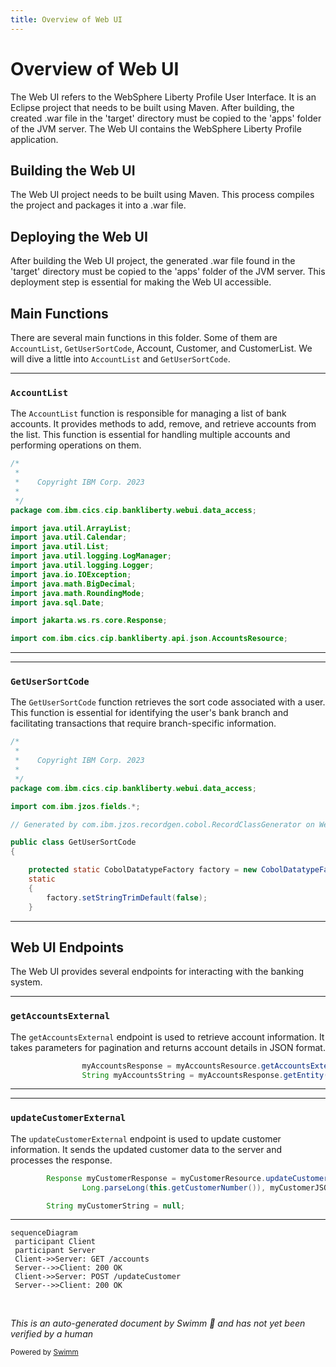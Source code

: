 ```yaml
---
title: Overview of Web UI
---
```

# Overview of Web UI

The Web UI refers to the WebSphere Liberty Profile User Interface. It is an Eclipse project that needs to be built using Maven. After building, the created .war file in the 'target' directory must be copied to the 'apps' folder of the JVM server. The Web UI contains the WebSphere Liberty Profile application.

## Building the Web UI

The Web UI project needs to be built using Maven. This process compiles the project and packages it into a .war file.

## Deploying the Web UI

After building the Web UI project, the generated .war file found in the 'target' directory must be copied to the 'apps' folder of the JVM server. This deployment step is essential for making the Web UI accessible.

## Main Functions

There are several main functions in this folder. Some of them are <SwmToken path="src/webui/src/main/java/com/ibm/cics/cip/bankliberty/webui/data_access/AccountList.java" pos="25:4:4" line-data="public class AccountList">`AccountList`</SwmToken>, <SwmToken path="src/webui/src/main/java/com/ibm/cics/cip/bankliberty/webui/data_access/GetUserSortCode.java" pos="12:4:4" line-data="public class GetUserSortCode">`GetUserSortCode`</SwmToken>, Account, Customer, and CustomerList. We will dive a little into <SwmToken path="src/webui/src/main/java/com/ibm/cics/cip/bankliberty/webui/data_access/AccountList.java" pos="25:4:4" line-data="public class AccountList">`AccountList`</SwmToken> and <SwmToken path="src/webui/src/main/java/com/ibm/cics/cip/bankliberty/webui/data_access/GetUserSortCode.java" pos="12:4:4" line-data="public class GetUserSortCode">`GetUserSortCode`</SwmToken>.

<SwmSnippet path="/src/webui/src/main/java/com/ibm/cics/cip/bankliberty/webui/data_access/AccountList.java" line="1">

---

### <SwmToken path="src/webui/src/main/java/com/ibm/cics/cip/bankliberty/webui/data_access/AccountList.java" pos="25:4:4" line-data="public class AccountList">`AccountList`</SwmToken>

The <SwmToken path="src/webui/src/main/java/com/ibm/cics/cip/bankliberty/webui/data_access/AccountList.java" pos="25:4:4" line-data="public class AccountList">`AccountList`</SwmToken> function is responsible for managing a list of bank accounts. It provides methods to add, remove, and retrieve accounts from the list. This function is essential for handling multiple accounts and performing operations on them.

```java
/*
 *
 *    Copyright IBM Corp. 2023
 *
 */
package com.ibm.cics.cip.bankliberty.webui.data_access;

import java.util.ArrayList;
import java.util.Calendar;
import java.util.List;
import java.util.logging.LogManager;
import java.util.logging.Logger;
import java.io.IOException;
import java.math.BigDecimal;
import java.math.RoundingMode;
import java.sql.Date;

import jakarta.ws.rs.core.Response;

import com.ibm.cics.cip.bankliberty.api.json.AccountsResource;
```

---

</SwmSnippet>

<SwmSnippet path="/src/webui/src/main/java/com/ibm/cics/cip/bankliberty/webui/data_access/GetUserSortCode.java" line="1">

---

### <SwmToken path="src/webui/src/main/java/com/ibm/cics/cip/bankliberty/webui/data_access/GetUserSortCode.java" pos="12:4:4" line-data="public class GetUserSortCode">`GetUserSortCode`</SwmToken>

The <SwmToken path="src/webui/src/main/java/com/ibm/cics/cip/bankliberty/webui/data_access/GetUserSortCode.java" pos="12:4:4" line-data="public class GetUserSortCode">`GetUserSortCode`</SwmToken> function retrieves the sort code associated with a user. This function is essential for identifying the user's bank branch and facilitating transactions that require branch-specific information.

```java
/*
 *
 *    Copyright IBM Corp. 2023
 *
 */
package com.ibm.cics.cip.bankliberty.webui.data_access;

import com.ibm.jzos.fields.*;

// Generated by com.ibm.jzos.recordgen.cobol.RecordClassGenerator on Wed Dec 14 10:38:47 GMT 2016

public class GetUserSortCode
{

	protected static CobolDatatypeFactory factory = new CobolDatatypeFactory();
	static
	{
		factory.setStringTrimDefault(false);
	}
```

---

</SwmSnippet>

## Web UI Endpoints

The Web UI provides several endpoints for interacting with the banking system.

<SwmSnippet path="/src/webui/src/main/java/com/ibm/cics/cip/bankliberty/webui/data_access/AccountList.java" line="128">

---

### <SwmToken path="src/webui/src/main/java/com/ibm/cics/cip/bankliberty/webui/data_access/AccountList.java" pos="128:7:7" line-data="				myAccountsResponse = myAccountsResource.getAccountsExternal(Integer.valueOf(0),Integer.valueOf(999999),true);">`getAccountsExternal`</SwmToken>

The <SwmToken path="src/webui/src/main/java/com/ibm/cics/cip/bankliberty/webui/data_access/AccountList.java" pos="128:7:7" line-data="				myAccountsResponse = myAccountsResource.getAccountsExternal(Integer.valueOf(0),Integer.valueOf(999999),true);">`getAccountsExternal`</SwmToken> endpoint is used to retrieve account information. It takes parameters for pagination and returns account details in JSON format.

```java
				myAccountsResponse = myAccountsResource.getAccountsExternal(Integer.valueOf(0),Integer.valueOf(999999),true);
				String myAccountsString = myAccountsResponse.getEntity().toString();
```

---

</SwmSnippet>

<SwmSnippet path="/src/webui/src/main/java/com/ibm/cics/cip/bankliberty/webui/data_access/Customer.java" line="185">

---

### <SwmToken path="src/webui/src/main/java/com/ibm/cics/cip/bankliberty/webui/data_access/Customer.java" pos="185:9:9" line-data="		Response myCustomerResponse = myCustomerResource.updateCustomerExternal(">`updateCustomerExternal`</SwmToken>

The <SwmToken path="src/webui/src/main/java/com/ibm/cics/cip/bankliberty/webui/data_access/Customer.java" pos="185:9:9" line-data="		Response myCustomerResponse = myCustomerResource.updateCustomerExternal(">`updateCustomerExternal`</SwmToken> endpoint is used to update customer information. It sends the updated customer data to the server and processes the response.

```java
		Response myCustomerResponse = myCustomerResource.updateCustomerExternal(
				Long.parseLong(this.getCustomerNumber()), myCustomerJSON);

		String myCustomerString = null;
```

---

</SwmSnippet>

```mermaid
sequenceDiagram
 participant Client
 participant Server
 Client->>Server: GET /accounts
 Server-->>Client: 200 OK
 Client->>Server: POST /updateCustomer
 Server-->>Client: 200 OK
```

&nbsp;

*This is an auto-generated document by Swimm 🌊 and has not yet been verified by a human*

<SwmMeta version="3.0.0" repo-id="Z2l0aHViJTNBJTNBY2ljcy1iYW5raW5nLXNhbXBsZS1hcHBsaWNhdGlvbi1jYnNhLUlCTS1EZW1vLUdQVCUzQSUzQVN3aW1tLURlbW8=" repo-name="cics-banking-sample-application-cbsa-IBM-Demo-GPT"><sup>Powered by [Swimm](/)</sup></SwmMeta>
